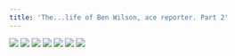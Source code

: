 ```yaml
---
title: 'The...life of Ben Wilson, ace reporter. Part 2'
---
```


![](pg018.jpg)
![](pg019.jpg)
![](pg020.jpg)
![](pg021.jpg)
![](pg022.jpg)
![](pg023.jpg)
![](pg024.jpg)